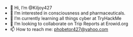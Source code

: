- 👋 Hi, I’m @Kiljoy427
- 👀 I’m interested in consciousness and pharmaceuticals.
- 🌱 I’m currently learning all things cyber at TryHackMe
- 💞️ I’m looking to collaborate on Trip Reports at Erowid.org
- 📫 How to reach me: phobetor427@yahoo.com

<!---
Kiljoy427/Kiljoy427 is a ✨ special ✨ repository because its `README.md` (this file) appears on your GitHub profile.
You can click the Preview link to take a look at your changes.
--->
